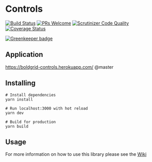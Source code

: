 # Controls
[![Build Status](https://travis-ci.org/BoldGrid/controls.svg?branch=master)](https://travis-ci.org/BoldGrid/controls)
[![PRs Welcome](https://img.shields.io/badge/PRs-welcome-brightgreen.svg?style=flat-square)](http://makeapullrequest.com)
[![Scrutinizer Code Quality](https://scrutinizer-ci.com/g/BoldGrid/controls/badges/quality-score.png?b=master)](https://scrutinizer-ci.com/g/BoldGrid/controls/?branch=master)
[![Coverage Status](https://coveralls.io/repos/github/BoldGrid/controls/badge.svg?branch=dev)](https://coveralls.io/github/BoldGrid/controls?branch=master)

[![Greenkeeper badge](https://badges.greenkeeper.io/BoldGrid/controls.svg)](https://greenkeeper.io/)

## Application
https://boldgrid-controls.herokuapp.com/ @master

## Installing
```
# Install dependencies
yarn install

# Run localhost:3000 with hot reload
yarn dev

# Build for production
yarn build
```

## Usage
For more information on how to use this library please see the [Wiki](https://github.com/BoldGrid/controls/wiki)
